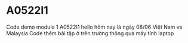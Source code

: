 # A0522I1
Code demo module 1 A0522I1
hello
hôm nay là ngày 08/06
Việt Nam vs Malaysia
Code thêm bài tập ở trên trường thông qua máy tính laptop
